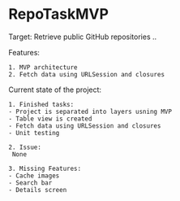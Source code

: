 # RepoTaskMVP

Target: Retrieve public GitHub repositories .. 

Features:

    1. MVP architecture
    2. Fetch data using URLSession and closures

Current state of the project:

    1. Finished tasks:
    - Project is separated into layers usning MVP
    - Table view is created
    - Fetch data using URLSession and closures
    - Unit testing

    2. Issue:
     None

    3. Missing Features:
    - Cache images
    - Search bar
    - Details screen
